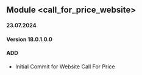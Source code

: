 ## Module <call_for_price_website>

#### 23.07.2024
#### Version 18.0.1.0.0
#### ADD

- Initial Commit for Website Call For Price
